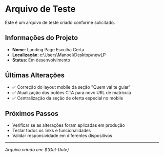# Arquivo de Teste

Este é um arquivo de teste criado conforme solicitado.

## Informações do Projeto

- **Nome**: Landing Page Escolha Certa
- **Localização**: c:\Users\Manoel\Desktop\newLP
- **Status**: Em desenvolvimento

## Últimas Alterações

- ✅ Correção do layout mobile da seção "Quem vai te guiar"
- ✅ Atualização dos botões CTA para novo URL de matrícula
- ✅ Centralização da seção de oferta especial no mobile

## Próximos Passos

- Verificar se as alterações foram aplicadas em produção
- Testar todos os links e funcionalidades
- Validar responsividade em diferentes dispositivos

---

*Arquivo criado em: $(Get-Date)*